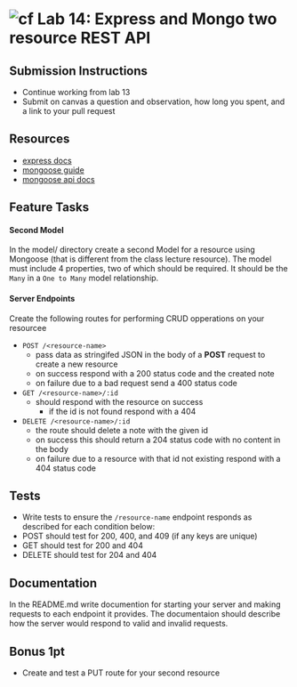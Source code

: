 ![cf](https://i.imgur.com/7v5ASc8.png) Lab 14: Express and Mongo two resource REST API
======

## Submission Instructions
* Continue working from lab 13
* Submit on canvas a question and observation, how long you spent, and a link to your pull request

## Resources
* [express docs](http://expressjs.com/en/4x/api.html)
* [mongoose guide](http://mongoosejs.com/docs/guide.html)
* [mongoose api docs](http://mongoosejs.com/docs/api.html)

## Feature Tasks  
#### Second Model
In the model/ directory create a second Model for a resource using Mongoose (that is different from the class lecture resource). The model must include 4 properties, two of which should be required. It should be the `Many` in a `One to Many` model relationship.

#### Server Endpoints
Create the following routes for performing CRUD opperations on your resourcee
* `POST /<resource-name>` 
  * pass data as stringifed JSON in the body of a **POST** request to create a new resource
  * on success respond with a 200 status code and the created note 
  * on failure due to a bad request send a 400 status code
* `GET /<resource-name>/:id` 
  * should respond with the resource on success
    * if the id is not found respond with a 404
* `DELETE /<resource-name>/:id` 
  * the route should delete a note with the given id 
  * on success this should return a 204 status code with no content in the body
  * on failure due to a resource with that id not existing respond with a 404 status code

## Tests
* Write tests to ensure the `/resource-name` endpoint responds as described for each condition below:
* POST should test for 200, 400, and 409 (if any keys are unique)
* GET should test for 200 and 404
* DELETE should test for 204 and 404

## Documentation
In the README.md write documention for starting your server and making requests to each endpoint it provides. The documentaion should describe how the server would respond to valid and invalid requests.

## Bonus 1pt
* Create and test a PUT route for your second resource
